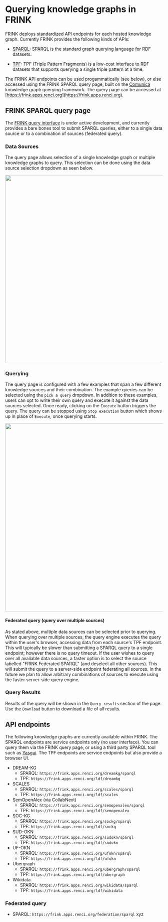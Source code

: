 # Querying knowledge graphs in FRINK

FRINK deploys standardized API endpoints for each hosted knowledge graph. Currently FRINK provides the following kinds of APIs:


- [SPARQL](https://www.w3.org/TR/sparql11-query/): SPARQL is the standard graph querying language for RDF datasets.


- [TPF](https://linkeddatafragments.org/specification/triple-pattern-fragments/): TPF (Triple Pattern Fragments) is a low-cost interface to RDF datasets that supports querying a single triple pattern at a time.


The FRINK API endpoints can be used progammatically (see below), or else accessed using the FRINK SPARQL query page, built on the [Comunica](https://comunica.dev/) knowledge graph querying framework. The query page can be accessed at [https://frink.apps.renci.org](https://frink.apps.renci.org).

## FRINK SPARQL query page

The [FRINK query interface](https://frink.apps.renci.org) is under active development, and currently provides a bare bones tool to submit SPARQL queries, either to a single data source or to a combination of sources (federated query).

###  Data Sources

The query page allows selection of a single knowledge graph or multiple knowledge graphs to query. This selection can be
done using the data source selection dropdown as seen below. 

<img src="../../assets/images/query-page-datasource-dropdown.png" width="600">

### Querying 

The query page is configured with a few examples that span a few different knowledge sources and their combination. The example
queries can be selected using the `pick a query` dropdown. In addition to these examples, users can opt to write their own query and execute it against the data sources selected. Once ready, clicking on the `Execute` button triggers the query. The query can be stopped using `Stop execution` button which shows up in place of `Execute`, once querying starts. 

<img src="../../assets/images/query-page-datasource-query-box.png" width="600">

#### Federated query (query over multiple sources)

As stated above, multiple data sources can be selected prior to querying. When querying over multiple sources, the query engine executes the query within the user's browser, accessing data from each source's TPF endpoint. This will typically be slower than submitting a SPARQL query to a single endpoint; however there is no query timeout. If the user wishes to query over all available data sources, a faster option is to select the source labelled "FRINK Federated SPARQL" (and deselect all other sources). This will submit the query to a server-side endpoint federating all sources. In the future we plan to allow arbitrary combinations of sources to execute using the faster server-side query engine.

### Query Results

Results of the query will be shown in the `Query results` section of the page. Use the `Download` button to download a file of all results.

## API endpoints

The following knowledge graphs are currently available within FRINK. The SPARQL endpoints are service endpoints only (no user interface). You can query them via the FRINK query page, or using a third party SPARQL tool such as [Yasgui](https://yasgui.triply.cc). The TPF endpoints are service endpoints but also provide a browser UI.

- DREAM-KG
    - SPARQL: `https://frink.apps.renci.org/dreamkg/sparql`
    - TPF: `https://frink.apps.renci.org/ldf/dreamkg`
- SCALES
    - SPARQL: `https://frink.apps.renci.org/scales/sparql`
    - TPF: `https://frink.apps.renci.org/ldf/scales`
- SemOpenAlex (via CollabNext)
    - SPARQL: `https://frink.apps.renci.org/semopenalex/sparql`
    - TPF: `https://frink.apps.renci.org/ldf/semopenalex`
- SOC-KG
    - SPARQL: `https://frink.apps.renci.org/sockg/sparql`
    - TPF: `https://frink.apps.renci.org/ldf/sockg`
- SUD-OKN
    - SPARQL: `https://frink.apps.renci.org/sudokn/sparql`
    - TPF: `https://frink.apps.renci.org/ldf/sudokn`
- UF-OKN
    - SPARQL: `https://frink.apps.renci.org/ufokn/sparql`
    - TPF: `https://frink.apps.renci.org/ldf/ufokn`
- Ubergraph
    - SPARQL: `https://frink.apps.renci.org/ubergraph/sparql`
    - TPF: `https://frink.apps.renci.org/ldf/ubergraph`
- Wikidata
    - SPARQL: `https://frink.apps.renci.org/wikidata/sparql`
    - TPF: `https://frink.apps.renci.org/ldf/wikidata`

### Federated query
- SPARQL: `https://frink.apps.renci.org/federation/sparql`
xyz